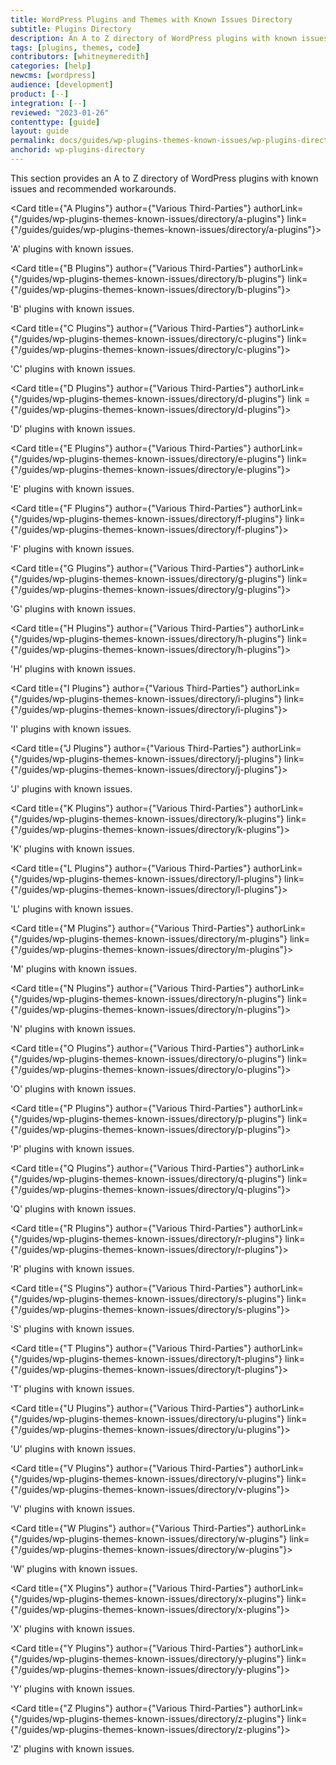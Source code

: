 ```yaml
---
title: WordPress Plugins and Themes with Known Issues Directory
subtitle: Plugins Directory
description: An A to Z directory of WordPress plugins with known issues and workarounds.
tags: [plugins, themes, code]
contributors: [whitneymeredith]
categories: [help]
newcms: [wordpress]
audience: [development]
product: [--]
integration: [--]
reviewed: "2023-01-26"
contenttype: [guide]
layout: guide
permalink: docs/guides/wp-plugins-themes-known-issues/wp-plugins-directory
anchorid: wp-plugins-directory
---
```


This section provides an A to Z directory of WordPress plugins with known issues and recommended workarounds.


<CardGroup>

  <Card title={"A Plugins"} author={"Various Third-Parties"} authorLink={"/guides/wp-plugins-themes-known-issues/directory/a-plugins"} link={"/guides/guides/wp-plugins-themes-known-issues/directory/a-plugins"}>

   'A' plugins with known issues.

  </Card>

  <Card title={"B Plugins"} author={"Various Third-Parties"} authorLink={"/guides/wp-plugins-themes-known-issues/directory/b-plugins"} link={"/guides/wp-plugins-themes-known-issues/directory/b-plugins"}>

   'B' plugins with known issues.

  </Card>

  <Card title={"C Plugins"} author={"Various Third-Parties"} authorLink={"/guides/wp-plugins-themes-known-issues/directory/c-plugins"} link={"/guides/wp-plugins-themes-known-issues/directory/c-plugins"}>

   'C' plugins with known issues.

  </Card>

  <Card title={"D Plugins"} author={"Various Third-Parties"} authorLink={"/guides/wp-plugins-themes-known-issues/directory/d-plugins"} link ={"/guides/wp-plugins-themes-known-issues/directory/d-plugins"}>

   'D' plugins with known issues.

  </Card>

  <Card title={"E Plugins"} author={"Various Third-Parties"} authorLink={"/guides/wp-plugins-themes-known-issues/directory/e-plugins"} link={"/guides/wp-plugins-themes-known-issues/directory/e-plugins"}>

   'E' plugins with known issues.

  </Card>

  <Card title={"F Plugins"} author={"Various Third-Parties"} authorLink={"/guides/wp-plugins-themes-known-issues/directory/f-plugins"} link={"/guides/wp-plugins-themes-known-issues/directory/f-plugins"}>

   'F' plugins with known issues.

  </Card>

  <Card title={"G Plugins"} author={"Various Third-Parties"} authorLink={"/guides/wp-plugins-themes-known-issues/directory/g-plugins"} link={"/guides/wp-plugins-themes-known-issues/directory/g-plugins"}>

   'G' plugins with known issues.

  </Card>

  <Card title={"H Plugins"} author={"Various Third-Parties"} authorLink={"/guides/wp-plugins-themes-known-issues/directory/h-plugins"} link={"/guides/wp-plugins-themes-known-issues/directory/h-plugins"}>

   'H' plugins with known issues.

  </Card>

  <Card title={"I Plugins"} author={"Various Third-Parties"} authorLink={"/guides/wp-plugins-themes-known-issues/directory/i-plugins"} link={"/guides/wp-plugins-themes-known-issues/directory/i-plugins"}>

   'I' plugins with known issues.

  </Card>

  <Card title={"J Plugins"} author={"Various Third-Parties"} authorLink={"/guides/wp-plugins-themes-known-issues/directory/j-plugins"} link={"/guides/wp-plugins-themes-known-issues/directory/j-plugins"}>

   'J' plugins with known issues.

  </Card>

  <Card title={"K Plugins"} author={"Various Third-Parties"} authorLink={"/guides/wp-plugins-themes-known-issues/directory/k-plugins"} link={"/guides/wp-plugins-themes-known-issues/directory/k-plugins"}>

   'K' plugins with known issues.

  </Card>

  <Card title={"L Plugins"} author={"Various Third-Parties"} authorLink={"/guides/wp-plugins-themes-known-issues/directory/l-plugins"} link={"/guides/wp-plugins-themes-known-issues/directory/l-plugins"}>

   'L' plugins with known issues.

  </Card>

  <Card title={"M Plugins"} author={"Various Third-Parties"} authorLink={"/guides/wp-plugins-themes-known-issues/directory/m-plugins"} link={"/guides/wp-plugins-themes-known-issues/directory/m-plugins"}>

   'M' plugins with known issues.

  </Card>

  <Card title={"N Plugins"} author={"Various Third-Parties"} authorLink={"/guides/wp-plugins-themes-known-issues/directory/n-plugins"} link={"/guides/wp-plugins-themes-known-issues/directory/n-plugins"}>

   'N' plugins with known issues.

  </Card>

  <Card title={"O Plugins"} author={"Various Third-Parties"} authorLink={"/guides/wp-plugins-themes-known-issues/directory/o-plugins"} link={"/guides/wp-plugins-themes-known-issues/directory/o-plugins"}>

   'O' plugins with known issues.

  </Card>

  <Card title={"P Plugins"} author={"Various Third-Parties"} authorLink={"/guides/wp-plugins-themes-known-issues/directory/p-plugins"} link={"/guides/wp-plugins-themes-known-issues/directory/p-plugins"}>

   'P' plugins with known issues.

  </Card>

  <Card title={"Q Plugins"} author={"Various Third-Parties"} authorLink={"/guides/wp-plugins-themes-known-issues/directory/q-plugins"} link={"/guides/wp-plugins-themes-known-issues/directory/q-plugins"}>

   'Q' plugins with known issues.

  </Card>

  <Card title={"R Plugins"} author={"Various Third-Parties"} authorLink={"/guides/wp-plugins-themes-known-issues/directory/r-plugins"} link={"/guides/wp-plugins-themes-known-issues/directory/r-plugins"}>

   'R' plugins with known issues.

  </Card>

  <Card title={"S Plugins"} author={"Various Third-Parties"} authorLink={"/guides/wp-plugins-themes-known-issues/directory/s-plugins"} link={"/guides/wp-plugins-themes-known-issues/directory/s-plugins"}>

   'S' plugins with known issues.

  </Card>

  <Card title={"T Plugins"} author={"Various Third-Parties"} authorLink={"/guides/wp-plugins-themes-known-issues/directory/t-plugins"} link={"/guides/wp-plugins-themes-known-issues/directory/t-plugins"}>

   'T' plugins with known issues.

  </Card>

  <Card title={"U Plugins"} author={"Various Third-Parties"} authorLink={"/guides/wp-plugins-themes-known-issues/directory/u-plugins"} link={"/guides/wp-plugins-themes-known-issues/directory/u-plugins"}>

   'U' plugins with known issues.

  </Card>

  <Card title={"V Plugins"} author={"Various Third-Parties"} authorLink={"/guides/wp-plugins-themes-known-issues/directory/v-plugins"} link={"/guides/wp-plugins-themes-known-issues/directory/v-plugins"}>

   'V' plugins with known issues.

  </Card>

  <Card title={"W Plugins"} author={"Various Third-Parties"} authorLink={"/guides/wp-plugins-themes-known-issues/directory/w-plugins"} link={"/guides/wp-plugins-themes-known-issues/directory/w-plugins"}>

   'W' plugins with known issues.

  </Card>

  <Card title={"X Plugins"} author={"Various Third-Parties"} authorLink={"/guides/wp-plugins-themes-known-issues/directory/x-plugins"} link={"/guides/wp-plugins-themes-known-issues/directory/x-plugins"}>

   'X' plugins with known issues.

  </Card>

  <Card title={"Y Plugins"} author={"Various Third-Parties"} authorLink={"/guides/wp-plugins-themes-known-issues/directory/y-plugins"} link={"/guides/wp-plugins-themes-known-issues/directory/y-plugins"}>

   'Y' plugins with known issues.

  </Card>

  <Card title={"Z Plugins"} author={"Various Third-Parties"} authorLink={"/guides/wp-plugins-themes-known-issues/directory/z-plugins"} link={"/guides/wp-plugins-themes-known-issues/directory/z-plugins"}>

   'Z' plugins with known issues.

  </Card>

</CardGroup>

